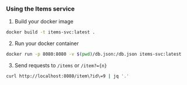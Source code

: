 ### Using the Items service

1. Build your docker image
```bash
docker build -t items-svc:latest .
```

2. Run your docker container
```bash
docker run -p 8080:8080 -v $(pwd)/db.json:/db.json items-svc:latest
```

3. Send requests to `/items` or `/item?={n}`

```bash
curl http://localhost:8080/item\?id\=9 | jq '.'
```

